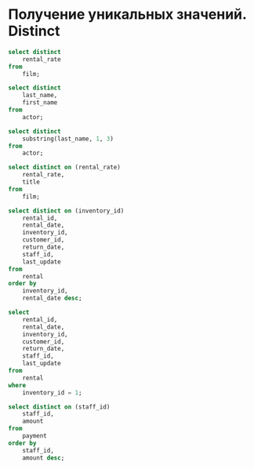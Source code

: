 # Получение уникальных значений. Distinct

```sql
select distinct 
	rental_rate
from
	film;
```

```sql
select distinct
	last_name,
	first_name
from
	actor;
```

```sql
select distinct
	substring(last_name, 1, 3)
from
	actor;
```

```sql
select distinct on (rental_rate)
	rental_rate,
	title
from
	film;
```

```sql
select distinct on (inventory_id)
	rental_id,
	rental_date,
	inventory_id,
	customer_id,
	return_date,
	staff_id,
	last_update
from
	rental
order by
	inventory_id,
	rental_date desc;
```

```sql
select
	rental_id,
	rental_date,
	inventory_id,
	customer_id,
	return_date,
	staff_id,
	last_update
from
	rental
where
	inventory_id = 1;
```

```sql
select distinct on (staff_id)
	staff_id,
	amount
from
	payment
order by
	staff_id,
	amount desc;
```
